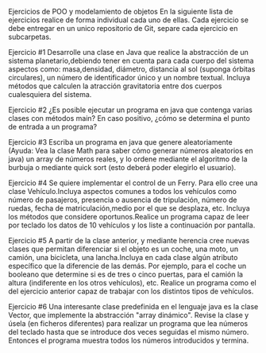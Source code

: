 Ejercicios de POO y modelamiento de objetos
En la siguiente lista de ejercicios realice de forma individual cada uno de ellas. Cada ejercicio se debe entregar en un unico repositorio de Git, separe cada ejercicio en subcarpetas.

Ejercicio #1
Desarrolle una clase en Java que realice la abstracción de un sistema planetario,debiendo tener en cuenta para cada cuerpo del sistema aspectos como: masa,densidad, diámetro, distancia al sol (suponga órbitas circulares), un número de identificador único y un nombre textual. Incluya métodos que calculen la atracción gravitatoria entre dos cuerpos cualesquiera del sistema.

Ejercicio #2
¿Es posible ejecutar un programa en java que contenga varias clases con métodos main? En caso positivo, ¿cómo se determina el punto de entrada a un programa?

Ejercicio #3
Escriba un programa en java que genere aleatoriamente (Ayuda: Vea la clase Math para saber cómo generar números aleatorios en java) un array de números reales, y lo ordene mediante el algoritmo de la burbuja o mediante quick sort (esto deberá poder elegirlo el usuario).

Ejercicio #4
Se quiere implementar el control de un Ferry. Para ello cree una clase Vehículo.Incluya aspectos comunes a todos los vehículos como número de pasajeros, presencia o ausencia de tripulación, número de ruedas, fecha de matriculación,medio por el que se desplaza, etc. Incluya los métodos que considere oportunos.Realice un programa capaz de leer por teclado los datos de 10 vehículos y los liste a continuación por pantalla.

Ejercicio #5
A partir de la clase anterior, y mediante herencia cree nuevas clases que permitan diferenciar si el objeto es un coche, una moto, un camión, una bicicleta, una lancha.Incluya en cada clase algún atributo específico que la diferencie de las demás. Por ejemplo, para el coche un booleano que determine si es de tres o cinco puertas, para el camión la altura (indiferente en los otros vehículos), etc. Realice un programa como el del ejercicio anterior capaz de trabajar con los distintos tipos de vehículos.

Ejercicio #6
Una interesante clase predefinida en el lenguaje java es la clase Vector, que implemente la abstracción "array dinámico". Revise la clase y úsela (en ficheros diferentes) para realizar un programa que lea números del teclado hasta que se introduce dos veces seguidas el mismo número. Entonces el programa muestra todos los números introducidos y termina.
